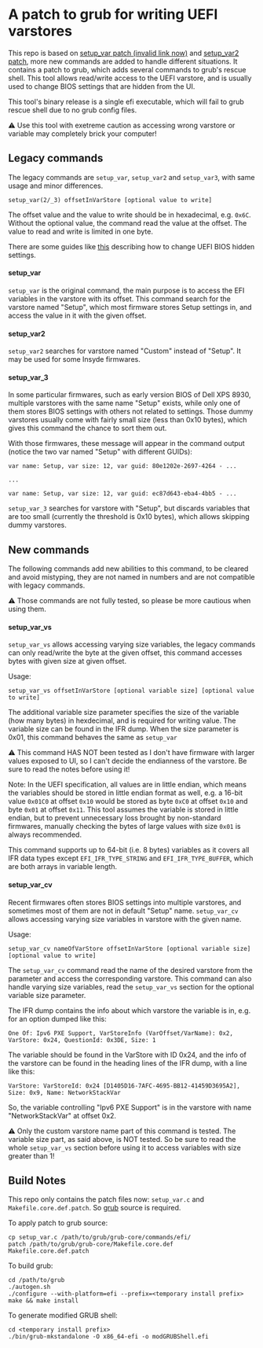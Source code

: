 # A patch to grub for writing UEFI varstores

This repo is based on [setup_var patch (invalid link now)](http://luna.vmars.tuwien.ac.at/~froemel/insydeh2o_efi/grub2-add-setup_var-cmd.patch) and [setup_var2 patch](https://habr.com/post/190354/), more new commands are added to handle different situations. It contains a patch to grub, which adds several commands to grub's rescue shell. This tool allows read/write access to the UEFI varstore, and is usually used to change BIOS settings that are hidden from the UI.

This tool's binary release is a single efi executable, which will fail to grub rescue shell due to no grub config files.

⚠ Use this tool with exetreme caution as accessing wrong varstore or variable may completely brick your computer!

## Legacy commands

The legacy commands are `setup_var`, `setup_var2` and `setup_var3`, with same usage and minor differences.

```
setup_var(2/_3) offsetInVarStore [optional value to write]
```

The offset value and the value to write should be in hexadecimal, e.g. `0x6C`. Without the optional value, the command read the value at the offset. The value to read and write is limited in one byte.


There are some guides like [this](https://dortania.github.io/OpenCore-Post-Install/misc/msr-lock.html) describing how to change UEFI BIOS hidden settings.

#### setup_var

`setup_var` is the original command, the main purpose is to access the EFI variables in the varstore with its offset. This command search for the varstore named "Setup", which most firmware stores Setup settings in, and access the value in it with the given offset.

#### setup_var2

`setup_var2` searches for varstore named "Custom" instead of "Setup". It may be used for some Insyde firmwares.

#### setup_var_3

In some particular firmwares, such as early version BIOS of Dell XPS 8930, multiple varstores with the same name "Setup" exists, while only one of them stores BIOS settings with others not related to settings. Those dummy varstores usually come with fairly small size (less than 0x10 bytes), which gives this command the chance to sort them out.

With those firmwares, these message will appear in the command output (notice the two var named "Setup" with different GUIDs):

```
var name: Setup, var size: 12, var guid: 80e1202e-2697-4264 - ...

...

var name: Setup, var size: 12, var guid: ec87d643-eba4-4bb5 - ...
```

`setup_var_3` searches for varstore with "Setup", but discards variables that are too small (currently the threshold is 0x10 bytes), which allows skipping dummy varstores.

## New commands

The following commands add new abilities to this command, to be cleared and avoid mistyping, they are not named in numbers and are not compatible with legacy commands.

⚠ Those commands are not fully tested, so please be more cautious when using them.

#### setup_var_vs

`setup_var_vs` allows accessing varying size variables, the legacy commands can only read/write the byte at the given offset, this command accesses bytes with given size at given offset.

Usage:

```
setup_var_vs offsetInVarStore [optional variable size] [optional value to write]
```

The additional variable size parameter specifies the size of the variable (how many bytes) in hexdecimal, and is required for writing value. The variable size can be found in the IFR dump. When the size parameter is 0x01, this command behaves the same as `setup_var`

⚠ This command HAS NOT been tested as I don't have firmware with larger values exposed to UI, so I can't decide the endianness of the varstore. Be sure to read the notes before using it!

Note: In the UEFI specification, all values are in little endian, which means the variables should be stored in little endian format as well, e.g. a 16-bit value `0x01C0` at offset `0x10` would be stored as byte `0xC0` at offset `0x10` and byte `0x01` at offset `0x11`. This tool assumes the variable is stored in little endian, but to prevent unnecessary loss brought by non-standard firmwares, manually checking the bytes of large values with size `0x01` is always recommended.

This command supports up to 64-bit (i.e. 8 bytes) variables as it covers all IFR data types except `EFI_IFR_TYPE_STRING` and `EFI_IFR_TYPE_BUFFER`, which are both arrays in variable length.

#### setup_var_cv

Recent firmwares often stores BIOS settings into multiple varstores, and sometimes most of them are not in default "Setup" name. `setup_var_cv` allows accessing varying size variables in varstore with the given name.

Usage:

```
setup_var_cv nameOfVarStore offsetInVarStore [optional variable size] [optional value to write]
```

The `setup_var_cv` command read the name of the desired varstore from the parameter and access the corresponding varstore. This command can also handle varying size variables, read the `setup_var_vs` section for the optional variable size parameter.

The IFR dump contains the info about which varstore the variable is in, e.g. for an option dumped like this:

```
One Of: Ipv6 PXE Support, VarStoreInfo (VarOffset/VarName): 0x2, VarStore: 0x24, QuestionId: 0x3DE, Size: 1
```

The variable should be found in the VarStore with ID 0x24, and the info of the varstore can be found in the heading lines of the IFR dump, with a line like this:

```
VarStore: VarStoreId: 0x24 [D1405D16-7AFC-4695-BB12-41459D3695A2], Size: 0x9, Name: NetworkStackVar
```

So, the variable controlling "Ipv6 PXE Support" is in the varstore with name "NetworkStackVar" at offset 0x2.

⚠ Only the custom varstore name part of this command is tested. The variable size part, as said above, is NOT tested. So be sure to read the whole `setup_var_vs` section before using it to access variables with size greater than 1!

## Build Notes

This repo only contains the patch files now: `setup_var.c` and `Makefile.core.def.patch`. So [grub](https://www.gnu.org/software/grub/grub-download.html) source is required.

To apply patch to grub source:

```shell
cp setup_var.c /path/to/grub/grub-core/commands/efi/
patch /path/to/grub/grub-core/Makefile.core.def Makefile.core.def.patch
```

To build grub:

```shell
cd /path/to/grub
./autogen.sh
./configure --with-platform=efi --prefix=<temporary install prefix>
make && make install
```

To generate modified GRUB shell:

```shell
cd <temporary install prefix>
./bin/grub-mkstandalone -O x86_64-efi -o modGRUBShell.efi
```
